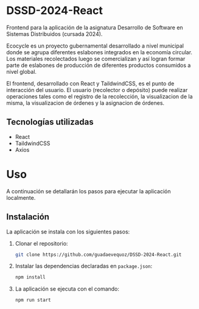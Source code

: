 # DSSD-2024-React

Frontend para la aplicación de la asignatura Desarrollo de Software en Sistemas Distribuidos (cursada 2024).

Ecocycle es un proyecto gubernamental desarrollado a nivel municipal donde se agrupa diferentes eslabones integrados en la economía circular. Los materiales recolectados luego se comercializan y así logran formar parte de eslabones de producción de diferentes productos consumidos a nivel global.

El frontend, desarrollado con React y TaildwindCSS, es el punto de interacción del usuario. El usuario (recolector o depósito) puede realizar operaciones tales como el registro de la recolección, la visualizacion de la misma, la visualizacion de órdenes y la asignacion de órdenes.

## Tecnologías utilizadas

- React
- TaildwindCSS
- Axios

# Uso

A continuación se detallarán los pasos para ejecutar la aplicación localmente.

## Instalación

La aplicación se instala con los siguientes pasos:

1. Clonar el repositorio:

   ```bash
   git clone https://github.com/guadaevequoz/DSSD-2024-React.git
   ```

2. Instalar las dependencias declaradas en `package.json`:

   ```bash
   npm install
   ```

3. La aplicación se ejecuta con el comando:

   ```bash
   npm run start
   ```
